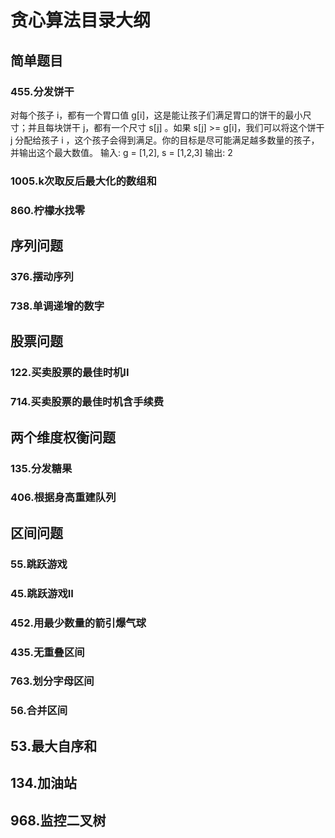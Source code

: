 # 贪心算法目录大纲

## 简单题目

### 455.分发饼干

对每个孩⼦ i，都有⼀个胃⼝值 g[i]，这是能让孩⼦们满⾜胃⼝的饼⼲的最⼩尺⼨；并且每块饼⼲ j，都有⼀个尺⼨ s[j] 。如果 s[j] >= g[i]，我们可以将这个饼⼲ j 分配给孩⼦ i ，这个孩⼦会得到满⾜。你的⽬标是尽可能满⾜越多数量的孩⼦，并输出这个最⼤数值。
输⼊: g = [1,2], s = [1,2,3]  输出: 2



### 1005.k次取反后最大化的数组和

### 860.柠檬水找零

## 序列问题

### 376.摆动序列

### 738.单调递增的数字

## 股票问题

### 122.买卖股票的最佳时机II

### 714.买卖股票的最佳时机含手续费

## 两个维度权衡问题

### 135.分发糖果

### 406.根据身高重建队列

## 区间问题

### 55.跳跃游戏

### 45.跳跃游戏II

### 452.用最少数量的箭引爆气球

### 435.无重叠区间

### 763.划分字母区间

### 56.合并区间

## 53.最大自序和

## 134.加油站

## 968.监控二叉树
